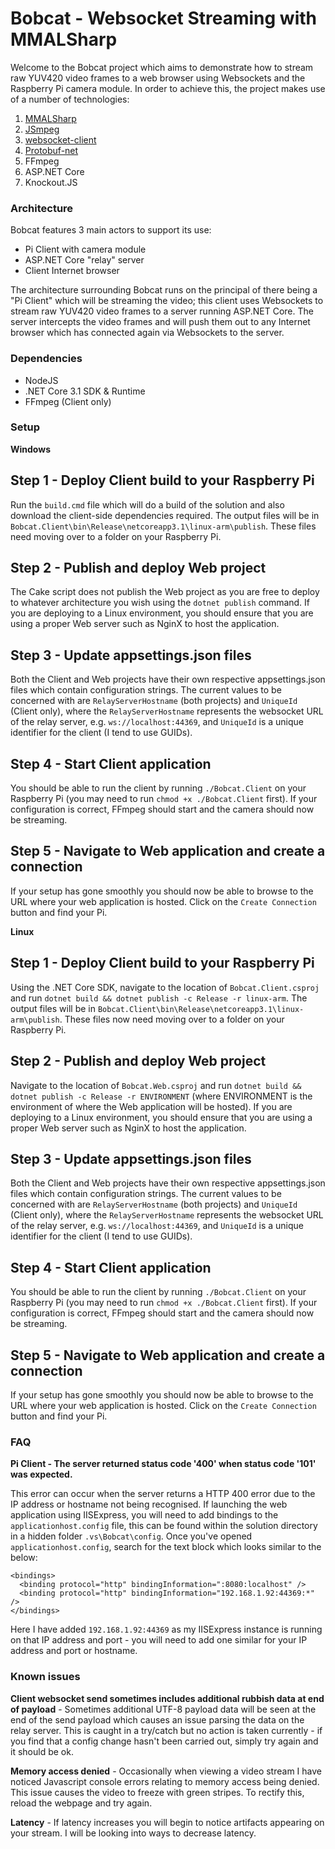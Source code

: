 # Bobcat - Websocket Streaming with MMALSharp

Welcome to the Bobcat project which aims to demonstrate how to stream raw YUV420 video frames to a web browser
using Websockets and the Raspberry Pi camera module. In order to achieve this, the project makes use of a number of 
technologies:

1) [MMALSharp](https://github.com/techyian/MMALSharp)
1) [JSmpeg](https://github.com/phoboslab/jsmpeg)
1) [websocket-client](https://github.com/Marfusios/websocket-client)
1) [Protobuf-net](https://github.com/protobuf-net/protobuf-net)
1) FFmpeg
1) ASP.NET Core
1) Knockout.JS

### Architecture

Bobcat features 3 main actors to support its use:

- Pi Client with camera module
- ASP.NET Core "relay" server
- Client Internet browser

The architecture surrounding Bobcat runs on the principal of there being a "Pi Client" which will be streaming the video; this client uses Websockets to stream raw YUV420 video frames to a server running ASP.NET Core. The server intercepts the video frames and will push them out to any Internet browser which has connected again via Websockets to the server. 

### Dependencies

- NodeJS
- .NET Core 3.1 SDK & Runtime
- FFmpeg (Client only)

### Setup

**Windows**

Step 1 - Deploy Client build to your Raspberry Pi
-------------------------------------------------

Run the `build.cmd` file which will do a build of the solution and also download the client-side dependencies required. The output files will be in `Bobcat.Client\bin\Release\netcoreapp3.1\linux-arm\publish`. These files
need moving over to a folder on your Raspberry Pi.


Step 2 - Publish and deploy Web project
---------------------------------------

The Cake script does not publish the Web project as you are free to deploy to whatever architecture you wish using the `dotnet publish` command. If you are deploying to a Linux environment, you should ensure that you are using
a proper Web server such as NginX to host the application.

Step 3 - Update appsettings.json files
---------------------------------------

Both the Client and Web projects have their own respective appsettings.json files which contain configuration strings. The current values to be concerned with are `RelayServerHostname` (both projects) and `UniqueId` (Client only), where the 
`RelayServerHostname` represents the websocket URL of the relay server, e.g. `ws://localhost:44369`, and `UniqueId` is a unique identifier for the client (I tend to use GUIDs).

Step 4 - Start Client application
---------------------------------

You should be able to run the client by running `./Bobcat.Client` on your Raspberry Pi (you may need to run `chmod +x ./Bobcat.Client` first). If your configuration is correct, FFmpeg should start and the camera should now be streaming.

Step 5 - Navigate to Web application and create a connection
------------------------------------------------------------

If your setup has gone smoothly you should now be able to browse to the URL where your web application is hosted. Click on the `Create Connection` button and find your Pi.


**Linux**

Step 1 - Deploy Client build to your Raspberry Pi
-------------------------------------------------

Using the .NET Core SDK, navigate to the location of `Bobcat.Client.csproj` and run `dotnet build && dotnet publish -c Release -r linux-arm`. The output files will be in `Bobcat.Client\bin\Release\netcoreapp3.1\linux-arm\publish`.
These files now need moving over to a folder on your Raspberry Pi.

Step 2 - Publish and deploy Web project
-------------------------------------------------

Navigate to the location of `Bobcat.Web.csproj` and run `dotnet build && dotnet publish -c Release -r ENVIRONMENT` (where ENVIRONMENT is the environment of where the Web application will be hosted). If you are deploying to a Linux environment, you should ensure that you are using
a proper Web server such as NginX to host the application.

Step 3 - Update appsettings.json files
---------------------------------------

Both the Client and Web projects have their own respective appsettings.json files which contain configuration strings. The current values to be concerned with are `RelayServerHostname` (both projects) and `UniqueId` (Client only), where the 
`RelayServerHostname` represents the websocket URL of the relay server, e.g. `ws://localhost:44369`, and `UniqueId` is a unique identifier for the client (I tend to use GUIDs).

Step 4 - Start Client application
---------------------------------

You should be able to run the client by running `./Bobcat.Client` on your Raspberry Pi (you may need to run `chmod +x ./Bobcat.Client` first). If your configuration is correct, FFmpeg should start and the camera should now be streaming.

Step 5 - Navigate to Web application and create a connection
------------------------------------------------------------

If your setup has gone smoothly you should now be able to browse to the URL where your web application is hosted. Click on the `Create Connection` button and find your Pi.


### FAQ

**Pi Client - The server returned status code '400' when status code '101' was expected.**

This error can occur when the server returns a HTTP 400 error due to the IP address or hostname not being recognised. If launching
the web application using IISExpress, you will need to add bindings to the `applicationhost.config` file, this can be found  within the solution directory in a hidden folder `.vs\Bobcat\config`. Once you've opened `applicationhost.config`, search for the text block which looks similar to the below:

```
<bindings>
  <binding protocol="http" bindingInformation=":8080:localhost" />
  <binding protocol="http" bindingInformation="192.168.1.92:44369:*" />
</bindings>
```

Here I have added `192.168.1.92:44369` as my IISExpress instance is running on that IP address and port - you will need to add one similar for your IP address and port or hostname.


### Known issues

**Client websocket send sometimes includes additional rubbish data at end of payload** - Sometimes additional UTF-8 payload data will be seen at the end of the send payload which causes
an issue parsing the data on the relay server. This is caught in a try/catch but no action is taken currently - if you find that a config change hasn't been carried out, simply try again
and it should be ok.

**Memory access denied** - Occasionally when viewing a video stream I have noticed Javascript console errors relating to memory access being denied. This issue causes the video to freeze with green stripes. To rectify this, reload the 
webpage and try again.

**Latency** - If latency increases you will begin to notice artifacts appearing on your stream. I will be looking into ways to decrease latency.